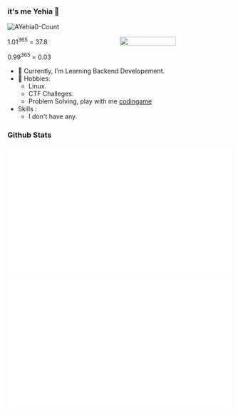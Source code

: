 ### it's me Yehia 👋
<p align="left"> <img src="https://komarev.com/ghpvc/?username=AYehia0&label=Profile%20views&color=0e75b6&style=flat" alt="AYehia0-Count" /> </p>

<img src="https://media.giphy.com/media/38bFvh7mpryOA/giphy-downsized-large.gif"  align="right" width="50%" height="50%"/>

1.01<sup>365</sup> = 37.8
   
0.99<sup>365</sup> = 0.03
- 🔭 Currently, I'm Learning Backend Developement.
- 💬 Hobbies:
  - Linux.
  - CTF Challeges.
  - Problem Solving, play with me [codingame](https://www.codingame.com/profile/62b7e061006a319a700c3bc10bd0136d2387783)
- Skills : 
  - I don't have any.

### Github Stats
<a>
  
  ![](https://github.com/Mahmoud-ghareeb/Mahmoud-ghareeb/blob/master/generated/overview.svg)
  ![](https://github.com/Mahmoud-ghareeb/Mahmoud-ghareeb/blob/master/generated/languages.svg)
 
</a>
